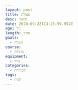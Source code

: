 ```yaml
---
layout: post
title: פעולה
desc: תיאור
date: 2020-09-22T13:25:59.952Z
age: גיל
length: אורך
goals:
  - מטרה
course:
  - מתודה
equipment:
  - ציוד
categories:
  - קטגוריה
tags:
  - תגית
---
```

